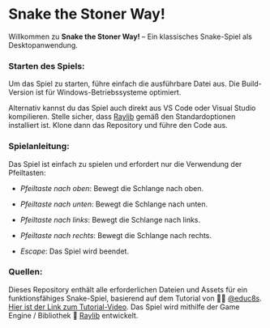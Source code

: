 # Snake the Stoner Way!

Willkommen zu **Snake the Stoner Way!** – Ein klassisches Snake-Spiel als Desktopanwendung. 

### Starten des Spiels:

Um das Spiel zu starten, führe einfach die ausführbare Datei aus. 
Die Build-Version ist für Windows-Betriebssysteme optimiert. 

Alternativ kannst du das Spiel auch direkt aus VS Code oder Visual Studio kompilieren. 
Stelle sicher, dass [Raylib](https://www.raylib.com/) gemäß den Standardoptionen installiert ist. 
Klone dann das Repository und führe den Code aus.

### Spielanleitung:

Das Spiel ist einfach zu spielen und erfordert nur die Verwendung der Pfeiltasten:

- *Pfeiltaste nach oben*: Bewegt die Schlange nach oben.
- *Pfeiltaste nach unten*: Bewegt die Schlange nach unten.
- *Pfeiltaste nach links*: Bewegt die Schlange nach links.
- *Pfeiltaste nach rechts*: Bewegt die Schlange nach rechts.

- *Escape*: Das Spiel wird beendet.

### Quellen:

Dieses Repository enthält alle erforderlichen Dateien und Assets für ein funktionsfähiges Snake-Spiel, basierend auf dem Tutorial von 🧑‍💻 [@educ8s](https://github.com/educ8s).
[Hier ist der Link zum Tutorial-Video](https://www.youtube.com/watch?v=LGqsnM_WEK4&list=PPSV). 
Das Spiel wird mithilfe der Game Engine / Bibliothek 🎰 [Raylib](https://www.raylib.com/) entwickelt.

